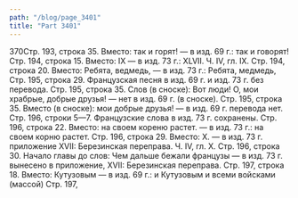 ```yaml
---
path: "/blog/page_3401"
title: "Part 3401"
---
```


370Стр. 193, строка 35. 
Вместо: так и горят! — в изд. 69 г.: так и говорят!
Стр. 194, строка 15.
Вместо: IX — в изд. 73 г.: XLVII.
Ч. IV, гл. IX.
Стр. 194, строка 20.
Вместо: Ребята, ведмедь, — в изд. 73 г.: Ребята, медмедь,
Стр. 195, строка 29.
Французская песня в изд. 69 г. и изд. 73 г. без перевода.
Стр. 195, строка 35.
Слов (в сноске): Вот люди! О, мои храбрые, добрые друзья! — нет в изд. 69 г. (в сноске).
Стр. 195, строка 35.
Вместо (в сноске): мои добрые друзья! — в изд. 69 г. перевода нет.
Стр. 196, строки 5—7.
Французские слова в изд. 73 г. сохранены.
Стр. 196, строка 22.
Вместо: на своем кореню растет. — в изд. 73 г.: на своем корню растет.
Стр. 196, строка 29.
Вместо: X. — в изд. 73 г. приложение XVII: Березинская переправа.
Ч. IV, гл. X.
Стр. 196, строка 30.
Начало главы до слов: Чем дальше бежали французы — в изд. 73 г. вынесено в приложение, XVII: Березинская переправа.
Стр. 197, строка 18.
Вместо: Кутузовым — в изд. 69 г.: и Кутузовым и всеми войсками (массой)
Стр. 197, 
